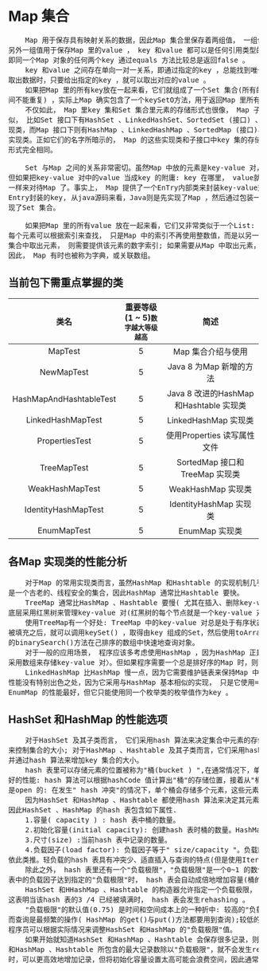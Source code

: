 # Map 集合

<pre>
    Map 用于保存具有映射关系的数据，因此Map 集合里保存着两组值， 一组值用于保存Map 里的key ，
另外一组值用于保存Map 里的value ， key 和value 都可以是任何引用类型的数据。Map 的key 不允许重复，
即同一个Map 对象的任何两个key 通过equals 方法比较总是返回false 。
    key 和value 之间存在单向一对一关系，即通过指定的key ，总能找到唯一的、确定的value 。从Map 中
取出数据时，只要给出指定的key ，就可以取出对应的value 。
    如果把Map 里的所有key放在一起来看，它们就组成了一个Set 集合(所有的key 没有顺序， key 与key 之
间不能重复) ，实际上Map 确实包含了一个keySetO方法，用于返回Map 里所有key 组成的Set 集合。
    不仅如此， Map 里key 集和Set 集合里元素的存储形式也很像， Map 子类和Set 子类在名字上也惊人地相
似， 比如Set 接口下有HashSet 、LinkedHashSet、SortedSet (接口) 、TreeSet、EnumSet 等子接口和实
现类，而Map 接口下则有HashMap 、LinkedHashMap 、SortedMap (接口)、TreeMap 、EnumMap等子接口和
实现类。正如它们的名字所暗示的， Map 的这些实现类和子接口中key 集的存储形式和对应Set 集合中元素的存储
形式完全相同。

    Set 与Map 之间的关系非常密切。虽然Map 中放的元素是key-value 对， Set 集合中放的元素是单个对象，
但如果把key-value 对中的value 当成key 的附庸: key 在哪里， value就跟在哪里。这样就可以像对待Set
一样来对待Map 了。事实上， Map 提供了一个EnTry内部类来封装key-value对， 而计算Entry存储时则只考虑
Entry封装的key, 从java源码来看，Java则是先实现了Map ，然后通过包装一个所有value都为null的Map就实
现了Set 集合。

    如果把Map 里的所有value 放在一起来看，它们又非常类似于一个List: 元素与元素之间可以重复，
每个元素可以根据索引来查找， 只是Map 中的索引不再使用整数值，而是以另一个对象作为索引。如果需要从List
集合中取出元素， 则需要提供该元素的数字索引; 如果需要从Map 中取出元素， 则需要提供该元素的key 索引。
因此， Map 有时也被称为字典，或关联数组。
</pre>

## 当前包下需重点掌握的类
| 类名 | 重要等级(1 ~ 5)<small>数字越大等级越高</small> | 简述 |
|:----:|:----:|:----:|
| MapTest | 5 | Map 集合介绍与使用 |
| NewMapTest | 5 | Java 8 为Map 新增的方法 |
| HashMapAndHashtableTest | 5 | Java 8 改进的HashMap 和Hashtable 实现类 |
| LinkedHashMapTest | 5 | LinkedHashMap 实现类 |
| PropertiesTest | 5 | 使用Properties 读写属性文件 |
| TreeMapTest | 5 | SortedMap 接口和TreeMap 实现类 |
| WeakHashMapTest | 5 | WeakHashMap 实现类 |
| IdentityHashMapTest | 5 | IdentityHashMap 实现类 |
| EnumMapTest | 5 | EnumMap 实现类 |


## 各Map 实现类的性能分析
<pre>
    对于Map 的常用实现类而言，虽然HashMap 和Hashtable 的实现机制几乎一样，但由于Hashtable
是一个古老的、线程安全的集合，因此HashMap 通常比Hashtable 要快。
    TreeMap 通常比HashMap 、Hashtable 要慢( 尤其在插入、删除key-value 对时更慢)，因为TreeMap
底层采用红黑树来管理key-value 对(红黑树的每个节点就是一个key-value 对) 。
    使用TreeMap有一个好处: TreeMap 中的key-value 对总是处于有序状态，无须专门进行排序操作。当TreeMap 
被填充之后，就可以调用keySet() ，取得由key 组成的Set，然后使用toArray()方法生成key的数组，接下来使用Arrays 
的binarySearch()方法在己排序的数组中快速地查询对象。
    对于一般的应用场景， 程序应该多考虑使用HashMap ，因为HashMap 正是为快速查询设计的(HashMap 底层其实也是
采用数组来存储key-value 对〉。但如果程序需要一个总是排好序的Map 时，则可以考虑使用TreeMap 。
    LinkedHashMap 比HashMap 慢一点，因为它需要维护链表来保持Map 中key-value 时的添加顺序。IdentityHashMap 
性能没有特别出色之处，因为它采用与HashMap 基本相似的实现， 只是它使用==而不是equals()方法来判断元素相等。
EnumMap 的性能最好，但它只能使用同一个枚举类的枚举值作为key 。
</pre>


## HashSet 和HashMap 的性能选项
<pre>
    对于HashSet 及其子类而言， 它们采用hash 算法来决定集合中元素的存储位置， 并通过hash 算法
来控制集合的大小; 对于HashMap 、Hashtable 及其子类而言，它们采用hash 算法来决定Map 中key的存储，
并通过hash 算法来增加key 集合的大小。
    hash 表里可以存储元素的位置被称为"桶(bucket ) ",在通常情况下，单个"桶"里存储一个元素，此时有最
好的性能: hash 算法可以根据hashCode 值计算出"桶"的存储位置，接着从"桶"中取出元素。但hash 表的状态
是open 的: 在发生" hash 冲突"的情况下，单个桶会存储多个元素，这些元素以链表形式存储， 必须按顺序搜索.
    因为HashSet 和HashMap 、Hashtable 都使用hash 算法来决定其元素(HashMap 则只考虑key ) 的存储，
因此HashSet 、HashMap 的hash 表包含如下属性.
    1.容量( capacity ) : hash 表中桶的数量。
    2.初始化容量(initial capacity): 创建hash 表时桶的数量。HashMap 和HashSet 都允许在构造器中指定初始化容量。
    3.尺寸(size) :当前hash 表中记录的数量。
    4.负载因子(load factor): 负载因子等于" size/capacity "。负载因子为0 ，表示空的hash 表， 0.5表示半满的hash 表，
依此类推。轻负载的hash 表具有冲突少、适直插入与查询的特点(但是使用Iterator 迭代元素时比较慢) 。
    除此之外， hash 表里还有一个"负载极限"，"负载极限"是一个0~1 的数值，"负载极限"决定了hash 表的最大填满程度。当hash 
表中的负载因子达到指定的"负载极限"时， hash 表会自动成倍地增加容量(桶的数量)，并将原有的对象重新分配，放入新的桶内，这称为rehashing 。
    HashSet 和HHashMap 、Hashtable 的构造器允许指定一个负载极限， HashSet 和HashMap 、Hashtable默认的"负载极限"为0.75 ，
这表明当该hash 表的3 /4 已经被填满时， hash 表会发生rehashing 。
    "负载极限"的默认值(0.75) 是时间和空间成本上的一种折中: 较高的"负载极限"可以降低hash表所占用的内存空间，但会增加查询数据的时间开销，
而查询是最频繁的操作( HashMap 的get()与put()方法都要用到查询);较低的"负载极限"会提高查询数据的性能，但会增加hash 表所占用的内存开销。
程序员可以根据实际情况来调整HashSet 和HashMap 的"负载极限"值。
    如果开始就知道HashSet 和HashMap 、Hashtable 会保存很多记录，则可以在创建时就使用较大的初始化容量，如果初始化容量始终大于HashSet 
和HashMap 、Hashtable 所包含的最大记录数除以"负载极限"，就不会发生rehashing 。使用足够大的初始化容量创建HashSet 和HashMap 、Hashtable
时，可以更高效地增加记录，但将初始化容量设置太高可能会浪费空间，因此通常不要将初始化容量设置得过高。
</pre>